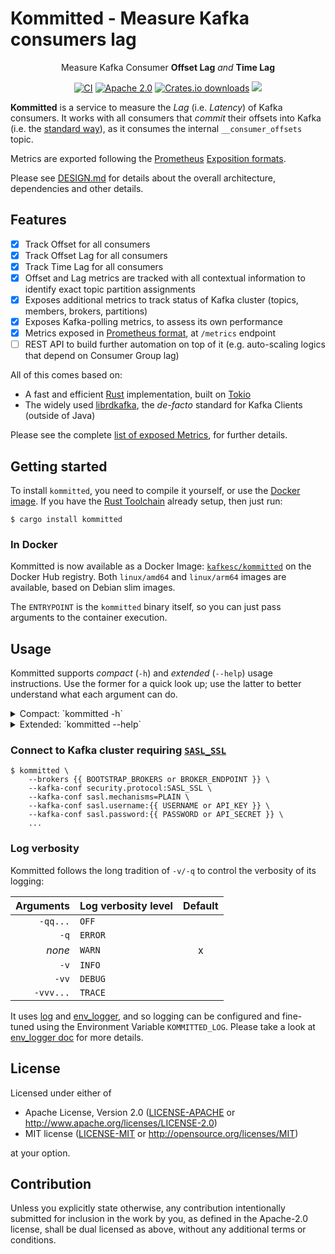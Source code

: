 # Kommitted - Measure Kafka consumers lag

<div align="center" style="text-align: center;">

Measure Kafka Consumer **Offset Lag** _and_ **Time Lag**

[![CI](https://img.shields.io/github/actions/workflow/status/kafkesc/kommitted/ci.yml?branch=main&label=CI%20%28main%29&logo=Github&style=flat-square)](https://github.com/kafkesc/kommitted/actions/workflows/ci.yml)
[![Apache 2.0](https://img.shields.io/crates/l/kommitted?logo=apache&style=flat-square)](https://github.com/search?q=repo%3Akafkesc%2Fkommitted+path%3ALICENSE&type=code)
[![Crates.io downloads](https://img.shields.io/crates/d/kommitted?logo=rust&style=flat-square)](https://crates.io/crates/kommitted)
[![](https://img.shields.io/crates/v/kommitted?label=latest%20version&logo=rust&style=flat-square)](https://crates.io/crates/kommitted/versions)

</div>

**Kommitted** is a service to measure the _Lag_ (i.e. _Latency_) of Kafka consumers.
It works with all consumers that _commit_ their offsets into Kafka
(i.e. the [standard way](https://kafka.apache.org/documentation/#design_consumerposition)),
as it consumes the internal `__consumer_offsets` topic.

Metrics are exported following the [Prometheus](https://prometheus.io/)
[Exposition formats](https://prometheus.io/docs/instrumenting/exposition_formats/#exposition-formats).

Please see [DESIGN.md](./DESIGN.md) for details about the overall architecture, dependencies and other details.

## Features

* [x] Track Offset for all consumers
* [x] Track Offset Lag for all consumers
* [x] Track Time Lag for all consumers
* [x] Offset and Lag metrics are tracked with all contextual information to identify exact topic partition assignments
* [x] Exposes additional metrics to track status of Kafka cluster (topics, members, brokers, partitions)
* [x] Exposes Kafka-polling metrics, to assess its own performance
* [x] Metrics exposed in [Prometheus format](https://prometheus.io/docs/instrumenting/exposition_formats/#exposition-formats), at `/metrics` endpoint
* [ ] REST API to build further automation on top of it (e.g. auto-scaling logics that depend on Consumer Group lag)

All of this comes based on:

* A fast and efficient [Rust](https://rust-lang.org) implementation, built on [Tokio](https://tokio.rs/)
* The widely used [librdkafka](https://github.com/confluentinc/librdkafka/), the _de-facto_ standard for Kafka Clients (outside of Java)

Please see the complete [list of exposed Metrics](./METRICS.md), for further details.

## Getting started

To install `kommitted`, you need to compile it yourself, or use the [Docker image](#in-docker).
If you have the [Rust Toolchain](https://rustup.rs/) already setup, then just run:

```shell
$ cargo install kommitted
```

### In Docker

Kommitted is now available as a Docker Image: [`kafkesc/kommitted`](https://hub.docker.com/r/kafkesc/kommitted)
on the Docker Hub registry. Both `linux/amd64` and `linux/arm64` images are available, based on Debian slim images.

The `ENTRYPOINT` is the `kommitted` binary itself, so you can just pass arguments to the container execution.

## Usage

Kommitted supports _compact_ (`-h`) and _extended_ (`--help`) usage instructions.
Use the former for a quick look up; use the latter to better understand what
each argument can do.

<details>
  <summary>Compact: `kommitted -h`</summary>

  ```shell
  Usage: kommitted [OPTIONS] --brokers <BOOTSTRAP_BROKERS>
  
  Options:
    -b, --brokers <BOOTSTRAP_BROKERS>
            Initial Kafka Brokers to connect to (format: 'HOST:PORT,...')
        --client-id <CLIENT_ID>
            Client identifier used by the internal Kafka (Admin) Client [default: kommitted]
        --kafka-conf <CONF_KEY:CONF_VAL>
            Additional configuration used by the internal Kafka (Admin) Client (format: 'CONF_KEY:CONF_VAL').
        --cluster-id <CLUSTER_ID>
            Override identifier of the monitored Kafka Cluster
        --history <SIZE_PER_PARTITION>
            For each Topic Partition, how much history of offsets to track in memory. [default: 3600]
        --history-ready-at <FULLNESS_PERCENT_PER_PARTITION>
            How full `--history` of Topic Partition offsets has to be (on average) for service to be ready. [default: 0.3]
        --host <HOST>
            Host address to listen on for HTTP requests. [default: 127.0.0.1]
        --port <PORT>
            Port to listen on for HTTP requests. [default: 6564]
    -v, --verbose...
            Verbose logging.
    -q, --quiet...
            Quiet logging.
    -h, --help
            Print help (see more with '--help')
    -V, --version
            Print version
  ```
</details>
  
<details>
  <summary>Extended: `kommitted --help`</summary>
  
  ```shell
  Usage: kommitted [OPTIONS] --brokers <BOOTSTRAP_BROKERS>
  
  Options:
    -b, --brokers <BOOTSTRAP_BROKERS>
            Initial Kafka Brokers to connect to (format: 'HOST:PORT,...').
  
            Equivalent to '--kafka-conf bootstrap.servers:host:port,...'.
  
        --client-id <CLIENT_ID>
            Client identifier used by the internal Kafka (Admin) Client.
  
            Equivalent to '--kafka-conf client.id:my-client-id'.
  
            [default: kommitted]
  
        --kafka-conf <CONF_KEY:CONF_VAL>
            Additional configuration used by the internal Kafka (Admin) Client (format: 'CONF_KEY:CONF_VAL').
  
            To set multiple configurations keys, use this argument multiple times.
            See: https://github.com/edenhill/librdkafka/blob/master/CONFIGURATION.md.
  
        --cluster-id <CLUSTER_ID>
            Override identifier of the monitored Kafka Cluster.
  
            If set, it replaces the value `cluster.id` from the Brokers' configuration. This can be useful when `cluster.id` is not actually
            set.
  
        --history <SIZE_PER_PARTITION>
            For each Topic Partition, how much history of offsets to track in memory.
  
            Offsets data points are collected every 500ms, on average: so, on average,
            30 minutes of data points is 3600 offsets, assuming partition offsets are
            regularly produced to.
  
            Once this limit is reached, the oldest data points are discarded, realising
            a "moving window" of offsets history.
  
            [default: 3600]
  
        --history-ready-at <FULLNESS_PERCENT_PER_PARTITION>
            How full `--history` of Topic Partition offsets has to be (on average) for service to be ready.
  
            This value will be compared with the average "fullness" of each data structure containing
            the offsets of Topic Partitions. Once passed, the service can start serving metrics.
  
            The value must be a percentage in the range `[0.0%, 100.0%]`.
  
            [default: 0.3]
  
        --host <HOST>
            Host address to listen on for HTTP requests.
  
            Supports both IPv4 and IPv6 addresses.
  
            [default: 127.0.0.1]
  
        --port <PORT>
            Port to listen on for HTTP requests.
  
            [default: 6564]
  
    -v, --verbose...
            Verbose logging.
  
            * none    = 'WARN'
            * '-v'    = 'INFO'
            * '-vv'   = 'DEBUG'
            * '-vvv'  = 'TRACE'
  
            Alternatively, set environment variable 'KOMMITTED_LOG=(ERROR|WARN|INFO|DEBUG|TRACE|OFF)'.
  
    -q, --quiet...
            Quiet logging.
  
            * none    = 'WARN'
            * '-q'    = 'ERROR'
            * '-qq'   = 'OFF'
  
            Alternatively, set environment variable 'KOMMITTED_LOG=(ERROR|WARN|INFO|DEBUG|TRACE|OFF)'.
  
    -h, --help
            Print help (see a summary with '-h')
  
    -V, --version
            Print version
  ```
</details>

### Connect to Kafka cluster requiring [`SASL_SSL`](https://en.wikipedia.org/wiki/Simple_Authentication_and_Security_Layer)

```shell
$ kommitted \
    --brokers {{ BOOTSTRAP_BROKERS or BROKER_ENDPOINT }} \
    --kafka-conf security.protocol:SASL_SSL \
    --kafka-conf sasl.mechanisms=PLAIN \
    --kafka-conf sasl.username:{{ USERNAME or API_KEY }} \
    --kafka-conf sasl.password:{{ PASSWORD or API_SECRET }} \
    ...
```

### Log verbosity

Kommitted follows the long tradition of `-v/-q` to control the verbosity of its logging:

| Arguments | Log verbosity level | Default |
|----------:|:--------------------|:-------:|
|  `-qq...` | `OFF`               |         |
|      `-q` | `ERROR`             |         |
|    _none_ | `WARN`              |    x    |
|      `-v` | `INFO`              |         |
|     `-vv` | `DEBUG`             |         |
| `-vvv...` | `TRACE`             |         |

It uses [log](https://crates.io/crates/log) and [env_logger](https://crates.io/crates/env_logger),
and so logging can be configured and fine-tuned using the Environment Variable `KOMMITTED_LOG`.
Please take a look at [env_logger doc](https://docs.rs/env_logger/latest/env_logger/#enabling-logging)
for more details.

## License

Licensed under either of

* Apache License, Version 2.0
  ([LICENSE-APACHE](LICENSE-APACHE) or http://www.apache.org/licenses/LICENSE-2.0)
* MIT license
  ([LICENSE-MIT](LICENSE-MIT) or http://opensource.org/licenses/MIT)

at your option.

## Contribution

Unless you explicitly state otherwise, any contribution intentionally submitted
for inclusion in the work by you, as defined in the Apache-2.0 license, shall be
dual licensed as above, without any additional terms or conditions.
